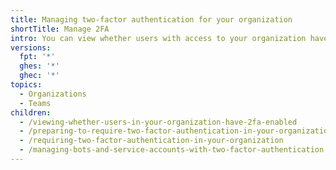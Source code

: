 ```yaml
---
title: Managing two-factor authentication for your organization
shortTitle: Manage 2FA
intro: You can view whether users with access to your organization have two-factor authentication (2FA) enabled{% ifversion mandatory-2fa-required-overview %} or are required to enable 2FA, but haven't yet done so{% endif %}. Additionally, you can require 2FA in your organization.
versions:
  fpt: '*'
  ghes: '*'
  ghec: '*'
topics:
  - Organizations
  - Teams
children:
  - /viewing-whether-users-in-your-organization-have-2fa-enabled
  - /preparing-to-require-two-factor-authentication-in-your-organization
  - /requiring-two-factor-authentication-in-your-organization
  - /managing-bots-and-service-accounts-with-two-factor-authentication
---
```

